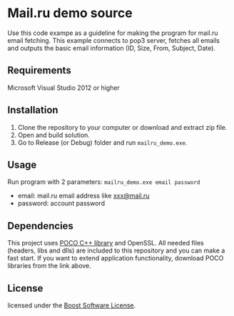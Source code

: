 # Mail.ru demo source
Use this code exampe as a guideline for making the program for mail.ru email fetching.
This example connects to pop3 server, fetches all emails and outputs the basic email information (ID, Size, From, Subject, Date).

## Requirements
Microsoft Visual Studio 2012 or higher

## Installation
1. Clone the repository to your computer or download and extract zip file.
2. Open and build solution.
3. Go to Release (or Debug) folder and run `mailru_demo.exe`.

## Usage
Run program with 2 parameters: `mailru_demo.exe email password`
* email: mail.ru email address like xxx@mail.ru
* password: account password

## Dependencies
This project uses [POCO C++ library](http://pocoproject.org/) and OpenSSL.
All needed files (headers, libs and dlls) are included to this repository and you can make a fast start.
If you want to extend application functionality, download POCO libraries from the link above.

## License
licensed under the [Boost Software License](https://spdx.org/licenses/BSL-1.0).
